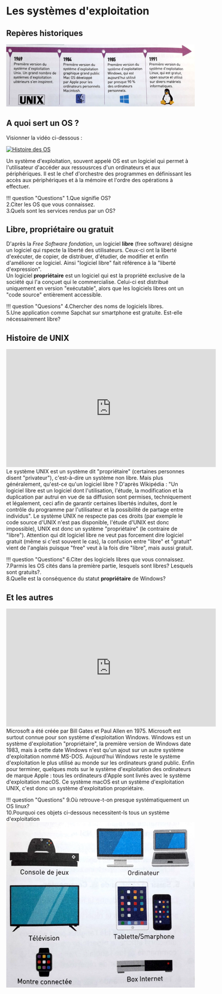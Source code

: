 # Les systèmes d'exploitation
## Repères historiques
![frise chronologique](../img/historique.PNG)

## A quoi sert un OS ?
Visionner la vidéo ci-dessous :
<div id="center">
<a href="https://youtu.be/4OhUDAtmAUo"><img src="https://framabook.org/wordpress/wp-content/uploads/2015/07/Framabook7couv450x300.jpg" alt="Histoire des OS"></a></div>

Un système d'exploitation, souvent appelé OS  est un logiciel qui permet à l'utilisateur d'accéder aux ressousrces d'un ordinateurs et aux périphériques. Il est le chef d'orchestre des programmes en définissant les accès aux périphériques et à la mémoire et l'ordre des opérations à effectuer.
			
!!! question "Questions"
	1.Que signifie OS?  
	2.Citer les OS que vous connaissez.   
	3.Quels sont les services rendus par un OS?  


## Libre, propriétaire ou gratuit
D'après la *Free Software fondation*, un logiciel **libre** (free software) désigne un logiciel qui rspecte la liberté des utilisateurs. Ceux-ci ont la liberté d'exécuter, de copier, de distribuer, d'étudier, de modifier et enfin d'améliorer ce logiciel. Ainsi "logiciel libre" fait référence à la "liberté d'expression".  
Un logiciel **propriétaire** est un logiciel qui est la propriété exclusive de la société qui l'a conçuet qui le commercialise. Celui-ci est distribué uniquement en version "exécutable", alors que les logiciels libres ont un "code source" entièrement accessible.

!!! question "Quesions"
	4.Chercher des noms de logiciels libres.  
	5.Une application comme Sapchat sur smartphone est gratuite. Est-elle nécessairement libre?  

## Histoire de UNIX
<div id="center">
<iframe width="560" height="315" src="https://www.youtube.com/embed/Za6vGTLp-wg" title="YouTube video player" frameborder="0" allow="accelerometer; autoplay; clipboard-write; encrypted-media; gyroscope; picture-in-picture" allowfullscreen></iframe></div>
Le système UNIX est un système dit "propriétaire" (certaines personnes disent "privateur"), c'est-à-dire un système non libre. Mais plus généralement, qu'est-ce qu'un logiciel libre ?
D'après Wikipédia : "Un logiciel libre est un logiciel dont l'utilisation, l'étude, la modification et la duplication par autrui en vue de sa diffusion sont permises, techniquement et légalement, ceci afin de garantir certaines libertés induites, dont le contrôle du programme par l'utilisateur et la possibilité de partage entre individus". Le système UNIX ne respecte pas ces droits (par exemple le code source d'UNIX n'est pas disponible, l'étude d'UNIX est donc impossible), UNIX est donc un système "propriétaire" (le contraire de "libre"). Attention qui dit logiciel libre ne veut pas forcement dire logiciel gratuit (même si c'est souvent le cas), la confusion entre "libre" et "gratuit" vient de l'anglais puisque "free" veut à la fois dire "libre", mais aussi gratuit.   

!!! question "Questions"
		6.Citer des logiciels libres que vous connaissez.  
		7.Parmis les OS cités dans la première partie, lesquels sont libres? Lesquels sont gratuits?.  
		8.Quelle est la conséquence du statut **propriétaire** de Windows?  

## Et les autres
<div id="center">
		<iframe width="560" height="315" src="https://www.youtube.com/embed/IquNF_DXcF8" frameborder="0" allow="accelerometer; autoplay; encrypted-media; gyroscope; picture-in-picture" allowfullscreen></iframe></div>
Microsoft a été créée par Bill Gates et Paul Allen en 1975. Microsoft est surtout connue pour son système d'exploitation Windows. Windows est un système d'exploitation "propriétaire", la première version de Windows date 1983, mais à cette date Windows n'est qu'un ajout sur un autre système d'exploitation nommé MS-DOS. Aujourd'hui Windows reste le système d'exploitation le plus utilisé au monde sur les ordinateurs grand public.  
Enfin pour terminer, quelques mots sur le système d'exploitation des ordinateurs de marque Apple : tous les ordinateurs d'Apple sont livrés avec le système d'exploitation macOS. Ce système macOS est un système d'exploitation UNIX, c'est donc un système d'exploitation propriétaire.  

!!! question "Questions"
		9.Où retrouve-t-on presque systématiquement un OS linux?    
		10.Pourquoi ces objets ci-dessous necessitent-ls tous un système d'exploitation  
		![objets connectés](../img/objets_connectes.PNG)
	
